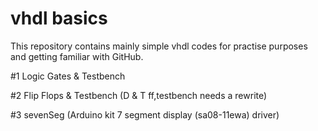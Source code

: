 # vhdl basics
This repository contains mainly simple vhdl codes for practise purposes and getting familiar with GitHub.

#1 Logic Gates & Testbench

#2 Flip Flops & Testbench (D & T ff,testbench needs a rewrite)

#3 sevenSeg (Arduino kit 7 segment display (sa08-11ewa) driver)
